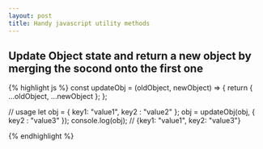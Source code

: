 ```yaml
---
layout: post
title: Handy javascript utility methods
---
```


## Update Object state and return a new object by merging the socond onto the first one

{% highlight js %}
const updateObj = (oldObject, newObject) => {
	return {
		...oldObject, 
		...newObject
	};
};

// usage 
let obj = { key1: "value1", key2 : "value2" };
obj = updateObj(obj, { key2 : "value3" });
console.log(obj); // {key1: "value1", key2: "value3"}

{% endhighlight %}
